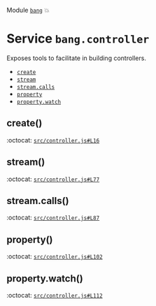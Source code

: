 Module [`bang`](index.md) :boom:
# Service `bang.controller`

Exposes tools to facilitate in building controllers.


* [`create`](#create)
* [`stream`](#stream)
* [`stream.calls`](#streamcalls)
* [`property`](#property)
* [`property.watch`](#propertywatch)


## create()

:octocat: [`src/controller.js#L16`](https://github.com/nouncy/bangjs/tree/master/src/controller.js#L16)




## stream()

:octocat: [`src/controller.js#L77`](https://github.com/nouncy/bangjs/tree/master/src/controller.js#L77)




## stream.calls()

:octocat: [`src/controller.js#L87`](https://github.com/nouncy/bangjs/tree/master/src/controller.js#L87)




## property()

:octocat: [`src/controller.js#L102`](https://github.com/nouncy/bangjs/tree/master/src/controller.js#L102)




## property.watch()

:octocat: [`src/controller.js#L112`](https://github.com/nouncy/bangjs/tree/master/src/controller.js#L112)




